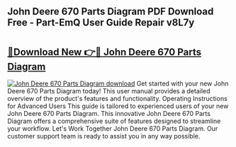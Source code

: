 ## John Deere 670 Parts Diagram PDF Download Free - Part-EmQ User Guide Repair v8L7y

# <h2><a href="http://dfokhh.blite.top/?on=John+Deere+670+Parts+Diagram">🔗Download New 👉🔴 John Deere 670 Parts Diagram</a></h2>

[![John Deere 670 Parts Diagram download](https://i.imgur.com/lujVjoI.png)](http://dfokhh.blite.top/?on=John+Deere+670+Parts+Diagram)
Get started with your new John Deere 670 Parts Diagram today! This user manual provides a detailed overview of the product's features and functionality. Operating Instructions for Advanced Users This guide is tailored to experienced users of your new John Deere 670 Parts Diagram. This innovative John Deere 670 Parts Diagram offers a comprehensive suite of features designed to streamline your workflow. Let's Work Together John Deere 670 Parts Diagram. Our customer support team is ready to assist you in any way possible.
